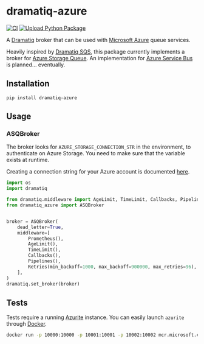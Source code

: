 # dramatiq-azure
[![CI](https://github.com/bidossessi/dramatiq-azure/actions/workflows/ci.yml/badge.svg)](https://github.com/bidossessi/dramatiq-azure/actions/workflows/ci.yml)
[![Upload Python Package](https://github.com/bidossessi/dramatiq-azure/actions/workflows/python-publish.yml/badge.svg)](https://github.com/bidossessi/dramatiq-azure/actions/workflows/python-publish.yml)

A [Dramatiq](https://dramatiq.io) broker that can be used with [Microsoft Azure](https://azure.microsoft.com/en-us/) queue services.

Heavily inspired by [Dramatiq SQS](https://github.com/Bogdanp/dramatiq_sqs), this package currently implements a broker for [Azure Storage Queue](https://docs.microsoft.com/en-us/azure/storage/queues/). 
An implementation for [Azure Service Bus](https://docs.microsoft.com/en-us/azure/service-bus-messaging/) is planned... eventually.


## Installation

    pip install dramatiq-azure


## Usage


### ASQBroker

The broker looks for `AZURE_STORAGE_CONNECTION_STR` in the environment, to authenticate on Azure Storage.
You need to make sure that the variable exists at runtime.

Creating a connection string for your Azure account is documented [here](https://docs.microsoft.com/en-us/azure/storage/common/storage-configure-connection-string).


``` python
import os
import dramatiq

from dramatiq.middleware import AgeLimit, TimeLimit, Callbacks, Pipelines, Prometheus, Retries
from dramatiq_azure import ASQBroker


broker = ASQBroker(
    dead_letter=True,
    middleware=[
        Prometheus(),
        AgeLimit(),
        TimeLimit(),
        Callbacks(),
        Pipelines(),
        Retries(min_backoff=1000, max_backoff=900000, max_retries=96),
    ],
)
dramatiq.set_broker(broker)
```

## Tests
Tests require a running [Azurite](https://github.com/Azure/Azurite) instance. You can easily launch `azurite` through [Docker](https://www.docker.com/).

```bash
docker run -p 10000:10000 -p 10001:10001 -p 10002:10002 mcr.microsoft.com/azure-storage/azurite
```